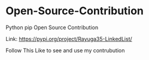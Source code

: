 # Open-Source-Contribution
Python pip Open Source Contribution

Link: https://pypi.org/project/Rayuga35-LinkedList/

Follow This Like to see and use my contrubution
